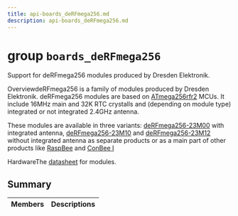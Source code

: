 ```yaml
---
title: api-boards_deRFmega256.md
description: api-boards_deRFmega256.md
---
```

# group `boards_deRFmega256` 

Support for deRFmega256 modules produced by Dresden Elektronik.

OverviewdeRFmega256 is a family of modules produced by Dresden Elektronik. deRFmega256 modules are based on [ATmega256rfr2](http://ww1.microchip.com/downloads/en/DeviceDoc/Atmel-8393-MCU_Wireless-ATmega256RFR2-ATmega128RFR2-ATmega64RFR2_Datasheet.pdf) MCUs. It include 16MHz main and 32K RTC crystalls and (depending on module type) integrated or not integrated 2.4GHz antenna.

These modules are available in three variants: [deRFmega256-23M00](https://www.dresden-elektronik.de/produkt/24-ghz-avr-derfmega256-23m00.html) with integrated antenna, [deRFmega256-23M10](https://www.dresden-elektronik.de/produkt/24-ghz-avr-derfmega256-23m10.html) and [deRFmega256-23M12](https://www.dresden-elektronik.de/produkt/24-ghz-avr-derfmega256-23m12.html) without integrated antenna as separate products or as a main part of other products like [RaspBee](https://phoscon.de/en/raspbee) and [ConBee I](https://phoscon.de/en/conbee)

HardwareThe [datasheet](https://usermanual.wiki/dresden-elektronik-ingenieurtechnik/MEGA23M12.15-MEGA23M12-User-Manual/info) for modules.

## Summary

 Members                        | Descriptions                                
--------------------------------|---------------------------------------------

